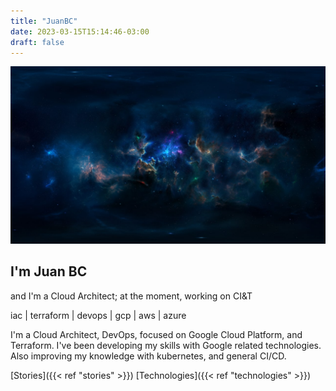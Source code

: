 ```yaml
---
title: "JuanBC"
date: 2023-03-15T15:14:46-03:00
draft: false
---
```

![space-background](background.jpg)

## I'm Juan BC 
and I'm a Cloud Architect; at the moment, working on CI&T 

iac | terraform | devops | gcp | aws | azure

I'm a Cloud Architect, DevOps, focused on Google Cloud Platform, and Terraform. I've been developing my skills with Google related technologies. Also improving my knowledge with kubernetes, and general CI/CD. 

[Stories]({{< ref "stories" >}})
[Technologies]({{< ref "technologies" >}})
